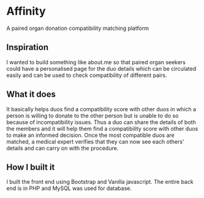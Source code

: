# Affinity
A paired organ donation compatibility matching platform

## Inspiration
I wanted to build something like about.me so that paired organ seekers could have a personalised page for the duo details which can be circulated easily and can be used to check compatibility of different pairs.

## What it does
It basically helps duos find a compatibility score with other duos in which a person is willing to donate to the other person but is unable to do so because of incompatibility issues. Thus a duo can share the details of both the members and it will help them find a compatibility score with other duos to make an informed decision. Once the most compatible duos are matched, a medical expert verifies that they can now see each others' details and can carry on with the procedure.  

## How I built it
I built the front end using Bootstrap and Vanilla javascript. The entire back end is in PHP and MySQL was used for  database.




